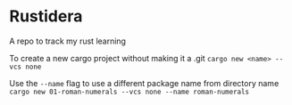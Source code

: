 # Rustidera

A repo to track my rust learning

To create a new cargo project without making it a .git
`cargo new <name> --vcs none`

Use the `--name` flag to use a different package name from directory name
`cargo new 01-roman-numerals --vcs none --name roman-numerals`


